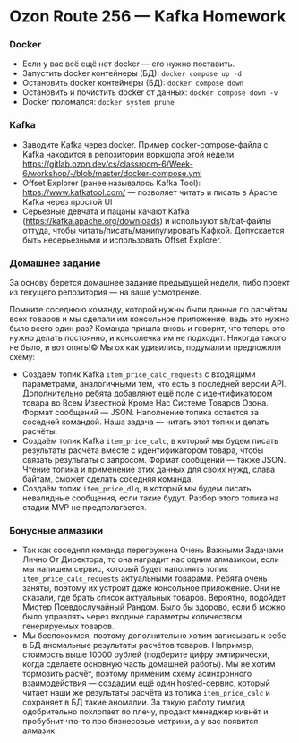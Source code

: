 # Ozon Route 256 — Kafka Homework

### Docker
* Если у вас всё ещё нет docker — его нужно поставить.
* Запустить docker контейнеры (БД): `docker compose up -d`
* Остановить docker контейнеры (БД): `docker compose down`
* Остановить и почистить docker от данных: `docker compose down -v`
* Docker поломался: `docker system prune`

### Kafka
* Заводите Kafka через docker. Пример docker-compose-файла с Kafka находится в репозитории воркшопа этой недели: https://gitlab.ozon.dev/cs/classroom-6/Week-6/workshop/-/blob/master/docker-compose.yml
* Offset Explorer (ранее называлось Kafka Tool): https://www.kafkatool.com/ — позволяет читать и писать в Apache Kafka через простой UI
* Серьезные девчата и пацаны качают Kafka (https://kafka.apache.org/downloads) и используют sh/bat-файлы оттуда, чтобы читать/писать/манипулировать Кафкой. Допускается быть несерьезными и использовать Offset Explorer.

### Домашнее задание
За основу берется домашнее задание предыдущей недели, либо проект из текущего репозитория — на ваше усмотрение.

Помните соседнюю команду, которой нужны были данные по расчётам всех товаров и мы сделали им консольное приложение, ведь это нужно было всего один раз? Команда пришла вновь и говорит, что теперь это нужно делать постоянно, и консолечка им не подходит. Никогда такого не было, и вот опять!© Мы ох как удивились, подумали и предложили схему:
* Создаем топик Kafka `item_price_calc_requests` с входящими параметрами, аналогичными тем, что есть в последней версии API. Дополнительно ребята добавляют ещё поле с идентификатором товара во Всем Известной Кроме Нас Системе Товаров Озона. Формат сообщений — JSON. Наполнение топика остается за соседней командой. Наша задача — читать этот топик и делать расчёты.
* Создаём топик Kafka `item_price_calc`, в который мы будем писать результаты расчёта вместе с идентификатором товара, чтобы связать результаты с запросом. Формат сообщений — также JSON. Чтение топика и применение этих данных для своих нужд, слава байтам, сможет сделать соседняя команда.
* Создаём топик `item_price_dlq`, в который мы будем писать невалидные сообщения, если такие будут. Разбор этого топика на стадии MVP не предполагается.

### Бонусные алмазики
* Так как соседняя команда перегружена Очень Важными Задачами Лично От Директора, то она наградит нас одним алмазиком, если мы напишем сервис, который будет наполнять топик `item_price_calc_requests` актуальными товарами. Ребята очень заняты, поэтому их устроит даже консольное приложение. Они не сказали, где брать список актуальных товаров. Вероятно, подойдет Мистер Псевдослучайный Рандом. Было бы здорово, если б можно было управлять через входные параметры количеством генерируемых товаров.
* Мы беспокоимся, поэтому дополнительно хотим записывать к себе в БД аномальные результаты расчётов товаров. Например, стоимость выше 10000 рублей (подберите цифру эмпирически, когда сделаете основную часть домашней работы). Мы не хотим тормозить расчёт, поэтому применим схему асинхронного взаимодействия — создадим ещё один hosted-сервис, который читает наши же результаты расчёта из топика `item_price_calc` и сохраняет в БД такие аномалии. За такую работу тимлид одобрительно похлопает по плечу, продакт менеджер кивнёт и пробубнит что-то про бизнесовые метрики, а у вас появится алмазик.
